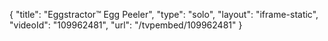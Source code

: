 {
    "title": "Eggstractor&trade; Egg Peeler",
    "type": "solo",
    "layout": "iframe-static",
    "videoId": "109962481",
    "url": "\/tvpembed\/109962481"
}